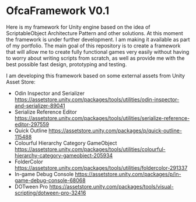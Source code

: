 # OfcaFramework V0.1
 Here is my framework for Unity engine based on the idea of ScriptableObject Architecture Pattern and other solutions.  At this moment the framework is under further development. I am making it available as part of my portfolio.
 The main goal of this repository is to create a framework that will allow me to create fully functional games very easily without having to worry about writing scripts from scratch, as well as provide me with the best possible fast design, prototyping and testing.

I am developing this framework based on some external assets from Unity Asset Store:
- Odin Inspector and Serializer https://assetstore.unity.com/packages/tools/utilities/odin-inspector-and-serializer-89041
- Serialize Reference Editor https://assetstore.unity.com/packages/tools/utilities/serialize-reference-editor-297559
- Quick Outline https://assetstore.unity.com/packages/p/quick-outline-115488
- Colourful Hierarchy Category GameObject https://assetstore.unity.com/packages/tools/utilities/colourful-hierarchy-category-gameobject-205934
- FolderColor https://assetstore.unity.com/packages/tools/utilities/foldercolor-291337
- In-game Debug Console https://assetstore.unity.com/packages/p/in-game-debug-console-68068
- DOTween Pro https://assetstore.unity.com/packages/tools/visual-scripting/dotween-pro-32416
